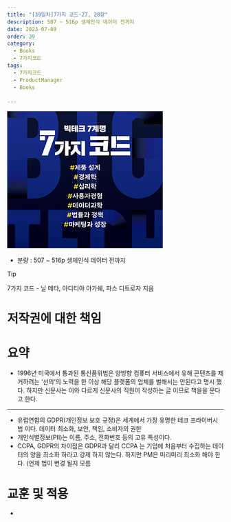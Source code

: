 ```yaml
---
title: "[39일차]7가지 코드-27, 28장"
description: 507 ~ 516p 생체인식 데이터 전까지
date: 2023-07-09
order: 39
category:
  - Books
  - 7가지코드
tags:
  - 7가지코드
  - ProductManager
  - Books

---
```

![표지](./7code_img/Untitled.png)
- 분량 : 507 ~ 516p 생체인식 데이터 전까지

>[!tip]
>7가지 코드 - 닐 메타, 아디티야 아가쉐, 파스 디트로자 지음


# 저작권에 대한 책임

# 요약

- 1996년 미국에서 통과된 통신품위법은 양방향 컴퓨터 서비스에서 유해 콘텐츠를 제거하려는 ‘선의’의 노력을 한 이상 해당 플랫폼의 업체를 벌해서는 안된다고 명시 했다. 
하지만 신문사는 이와 다르게 신문사의 직원이 작성하는 글 이므로 책을을 문다고 한다.

---

- 유럽연합의 GDPR(개인정보 보호 규정)은 세계에서 가장 유명한 테크 프라이버시 법 이다. 
데이터 최소화, 보안, 책임, 소비자의 권한
- 개인식별정보(PII)는 이름, 주소, 전화번호 등의 고유 특성이다.
- CCPA, GDPR의 차이점은 GDPR과 달리 CCPA 는 기업에 처음부터 수집하는 데이터의 양을 최소화 하라고 강제 하지 않는다. 하지만 PM은 미리미리 최소화 해야 한다. (언제 법이 변경 될지 모름

# 교훈 및 적용

-